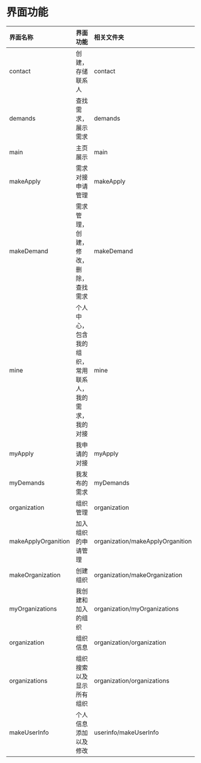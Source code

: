 # 界面功能

| 界面名称 | 界面功能 | 相关文件夹 |
| :--- | :--- | :--- |
| contact | 创建，存储联系人 | contact |
| demands | 查找需求，展示需求 | demands |
| main | 主页展示 | main |
| makeApply | 需求对接申请管理 | makeApply |
| makeDemand | 需求管理，创建，修改，删除，查找需求 | makeDemand |
| mine | 个人中心，包含我的组织，常用联系人，我的需求，我的对接 | mine |
| myApply | 我申请的对接 | myApply |
| myDemands | 我发布的需求 | myDemands |
| organization | 组织管理 | organization |
| makeApplyOrganition | 加入组织的申请管理 | organization/makeApplyOrganition |
| makeOrganization | 创建组织 | organization/makeOrganization |
| myOrganizations | 我创建和加入的组织 | organization/myOrganizations |
| organization | 组织信息 | organization/organization |
| organizations | 组织搜索以及显示所有组织 | organization/organizations |
| makeUserInfo | 个人信息添加以及修改 | userinfo/makeUserInfo |